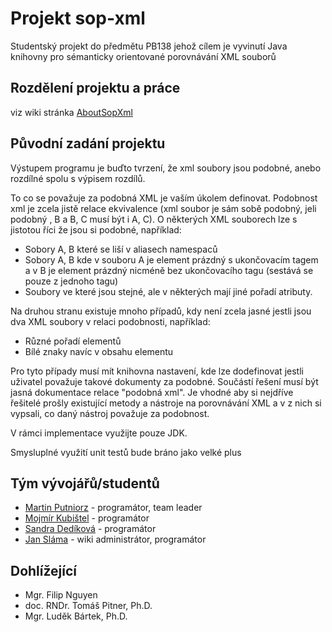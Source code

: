 # Projekt sop-xml #

Studentský projekt do předmětu PB138 jehož cílem je vyvinutí Java knihovny pro sémanticky orientované porovnávání XML souborů

## Rozdělení projektu a práce ##

viz wiki stránka [AboutSopXml](http://code.google.com/p/sop-xml/wiki/AboutSopXml)

## Původní zadání projektu ##

Výstupem programu je buďto tvrzení, že xml soubory jsou podobné, anebo rozdílné spolu s výpisem rozdílů.

To co se považuje za podobná XML je vaším úkolem definovat. Podobnost xml je zcela jistě relace ekvivalence (xml soubor je sám sobě podobný, jeli podobný , B a B, C musí být i A, C). O některých XML souborech lze s jistotou říci že jsou si podobné, například:
  * Sobory A, B které se liší v aliasech namespaců
  * Sobory A, B kde v souboru A je element prázdný s ukončovacím tagem a v B je element prázdný nicméně bez ukončovacího tagu (sestává se pouze z jednoho tagu)
  * Soubory ve které jsou stejné, ale v některých mají jiné pořadí atributy.

Na druhou stranu existuje mnoho případů, kdy není zcela jasné jestli jsou dva XML soubory v relaci podobnosti, například:
  * Různé pořadí elementů
  * Bílé znaky navíc v obsahu elementu

Pro tyto případy musí mít knihovna nastavení, kde lze dodefinovat jestli uživatel považuje takové dokumenty za podobné.
Součástí řešení musí být jasná dokumentace relace "podobná xml". Je vhodné aby si nejdříve řešitelé prošly existující metody a nástroje na porovnávání XML a v z nich si vypsali, co daný nástroj považuje za podobnost.

V rámci implementace využijte pouze JDK.

Smysluplné využití unit testů bude bráno jako velké plus

## Tým vývojářů/studentů ##
  * [Martin Putniorz](http://code.google.com/p/sop-xml/wiki/MartinPutniorz)  - programátor, team leader
  * [Mojmír Kubištel](http://code.google.com/p/sop-xml/wiki/MojmirKubistel)  - programátor
  * [Sandra Dedíková](http://code.google.com/p/sop-xml/wiki/SandraDedikova)  - programátor
  * [Jan Sláma](http://code.google.com/p/sop-xml/wiki/JanSlama)  - wiki administrátor, programátor

## Dohlížející ##
  * Mgr. Filip Nguyen
  * doc. RNDr. Tomáš Pitner, Ph.D.
  * Mgr. Luděk Bártek, Ph.D.